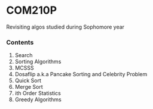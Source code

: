 # COM210P
Revisiting algos studied during Sophomore year

### Contents
1. Search
2. Sorting Algorithms
3. MCSSS
4. Dosaflip a.k.a Pancake Sorting and Celebrity Problem
5. Quick Sort
6. Merge Sort
7. ith Order Statistics
8. Greedy Algorithms
